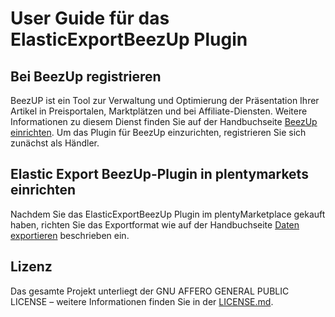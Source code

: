 
# User Guide für das ElasticExportBeezUp Plugin

<div class="container-toc"></div>

## Bei BeezUp registrieren

BeezUP ist ein Tool zur Verwaltung und Optimierung der Präsentation Ihrer Artikel in Preisportalen, Marktplätzen und bei Affiliate-Diensten. Weitere Informationen zu diesem Dienst finden Sie auf der Handbuchseite [BeezUp einrichten](https://www.plentymarkets.eu/handbuch/mandant-shop/standard/externe-dienste/beezup/). Um das Plugin für BeezUp einzurichten, registrieren Sie sich zunächst als Händler.

## Elastic Export BeezUp-Plugin in plentymarkets einrichten

Nachdem Sie das ElasticExportBeezUp Plugin im plentyMarketplace gekauft haben, richten Sie das Exportformat wie auf der Handbuchseite [Daten exportieren](https://www.plentymarkets.eu/handbuch/datenaustausch/daten-exportieren/#4) beschrieben ein.

## Lizenz

Das gesamte Projekt unterliegt der GNU AFFERO GENERAL PUBLIC LICENSE – weitere Informationen finden Sie in der [LICENSE.md](https://github.com/plentymarkets/plugin-elastic-export-beezup/blob/master/LICENSE.md).
